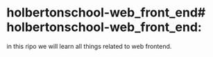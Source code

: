 # holbertonschool-web_front_end# holbertonschool-web_front_end:

in this ripo we will learn all things related to web frontend.
